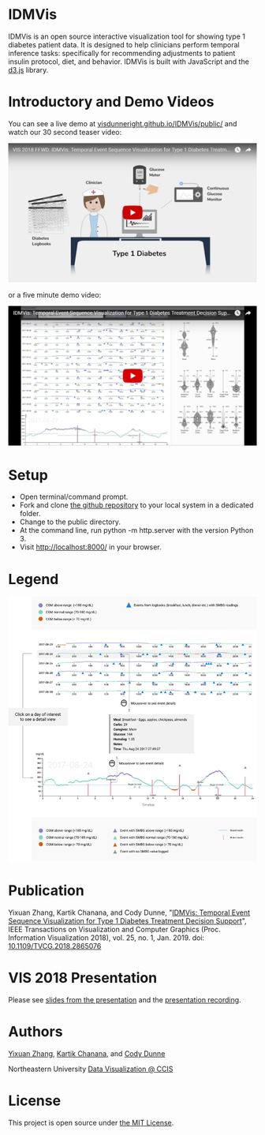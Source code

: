 # IDMVis
IDMVis is an open source interactive visualization tool for showing type 1 diabetes patient data. 
It is designed to help clinicians perform temporal inference tasks: 
specifically for recommending adjustments to patient insulin protocol, diet, and behavior. 
IDMVis is built with JavaScript and the [d3.js](https://d3js.org/) library.

# Introductory and Demo Videos
You can see a live demo at [visdunneright.github.io/IDMVis/public/](https://visdunneright.github.io/IDMVis/public/) and watch our 30 second teaser video:

<a href="https://www.youtube.com/watch?v=9y7FEscshYc"><img alt="IDMVis VIS 2018 FFWD Video" src="youtube_ffwd_image.png" width="600"></a>

or a five minute demo video:

<a href="https://youtu.be/Omc2cNqG7b4"><img alt="IDMVis Demo Video" src="youtube_image.png" width="600"></a>


# Setup
- Open terminal/command prompt.
- Fork and clone [the github repository](https://github.com/VisDunneRight/IDMVis) to your local system in a dedicated folder.
- Change to the public directory.
- At the command line, run python -m http.server with the version Python 3. 
- Visit [http://localhost:8000/](http://localhost:8000/) in your browser.

# Legend
<a href="https://github.com/VisDunneRight/IDMVis/blob/master/public/T1D_about.png?raw=true"><img alt="IDMVis Legend" src="public/T1D_about.png" width="600"></a>

# Publication 

Yixuan Zhang, Kartik Chanana, and Cody Dunne, "[IDMVis: Temporal Event Sequence Visualization for Type 1 Diabetes Treatment Decision Support](IDMVis_IEEEVIS18_preprint.pdf)", IEEE Transactions on Visualization and Computer Graphics (Proc. Information Visualization 2018), vol. 25, no. 1, Jan. 2019. doi: [10.1109/TVCG.2018.2865076](https://doi.org/10.1109/TVCG.2018.2865076)

# VIS 2018 Presentation 
Please see [slides from the presentation](IEEEVis_2018_IDMVis.pdf) and the [presentation recording](https://vimeo.com/299852822).

# Authors 
[Yixuan Zhang](https://www.ccis.northeastern.edu/people/yixuan-janice-zhang/), [Kartik Chanana](https://www.linkedin.com/in/kartikchanana/), and [Cody Dunne](https://cody.ccis.northeastern.edu/)

Northeastern University [Data Visualization @ CCIS](https://visualization.ccis.northeastern.edu/)

# License
This project is open source under [the MIT License](https://opensource.org/licenses/MIT).
